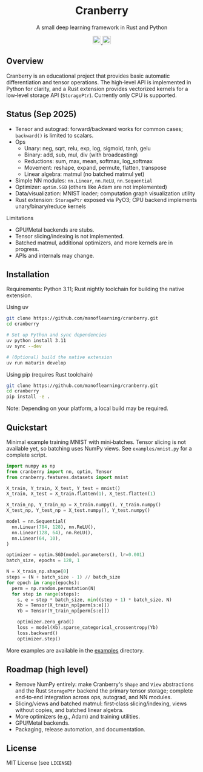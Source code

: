 <h1 align="center">Cranberry</h1>

<p align="center">
A small deep learning framework in Rust and Python
</p>

<p align="center">
  <a href="https://github.com/manoflearning/cranberry/actions/workflows/main.yaml">
    <img src="https://github.com/manoflearning/cranberry/actions/workflows/main.yaml/badge.svg" alt="Unit Tests" height="22">
  </a>
  <a href="https://github.com/manoflearning/cranberry/stargazers">
    <img src="https://img.shields.io/github/stars/manoflearning/cranberry" alt="GitHub Stars" height="22">
  </a>
</p>

## Overview

Cranberry is an educational project that provides basic automatic differentiation and tensor operations. The high‑level API is implemented in Python for clarity, and a Rust extension provides vectorized kernels for a low‑level storage API (`StoragePtr`). Currently only CPU is supported.

## Status (Sep 2025)

- Tensor and autograd: forward/backward works for common cases; `backward()` is limited to scalars.
- Ops
  - Unary: neg, sqrt, relu, exp, log, sigmoid, tanh, gelu
  - Binary: add, sub, mul, div (with broadcasting)
  - Reductions: sum, max, mean, softmax, log_softmax
  - Movement: reshape, expand, permute, flatten, transpose
  - Linear algebra: matmul (no batched matmul yet)
- Simple NN modules: `nn.Linear`, `nn.ReLU`, `nn.Sequential`
- Optimizer: `optim.SGD` (others like Adam are not implemented)
- Data/visualization: MNIST loader; computation graph visualization utility
- Rust extension: `StoragePtr` exposed via PyO3; CPU backend implements unary/binary/reduce kernels

Limitations
- GPU/Metal backends are stubs.
- Tensor slicing/indexing is not implemented.
- Batched matmul, additional optimizers, and more kernels are in progress.
- APIs and internals may change.

## Installation

Requirements: Python 3.11; Rust nightly toolchain for building the native extension.

Using uv
```bash
git clone https://github.com/manoflearning/cranberry.git
cd cranberry

# Set up Python and sync dependencies
uv python install 3.11
uv sync --dev

# (Optional) build the native extension
uv run maturin develop
```

Using pip (requires Rust toolchain)
```bash
git clone https://github.com/manoflearning/cranberry.git
cd cranberry
pip install -e .
```

Note: Depending on your platform, a local build may be required.

## Quickstart

Minimal example training MNIST with mini‑batches. Tensor slicing is not available yet, so batching uses NumPy views. See `examples/mnist.py` for a complete script.

```python
import numpy as np
from cranberry import nn, optim, Tensor
from cranberry.features.datasets import mnist

X_train, Y_train, X_test, Y_test = mnist()
X_train, X_test = X_train.flatten(1), X_test.flatten(1)

X_train_np, Y_train_np = X_train.numpy(), Y_train.numpy()
X_test_np, Y_test_np = X_test.numpy(), Y_test.numpy()

model = nn.Sequential(
  nn.Linear(784, 128), nn.ReLU(),
  nn.Linear(128, 64), nn.ReLU(),
  nn.Linear(64, 10),
)

optimizer = optim.SGD(model.parameters(), lr=0.001)
batch_size, epochs = 128, 1

N = X_train_np.shape[0]
steps = (N + batch_size - 1) // batch_size
for epoch in range(epochs):
  perm = np.random.permutation(N)
  for step in range(steps):
    s, e = step * batch_size, min((step + 1) * batch_size, N)
    Xb = Tensor(X_train_np[perm[s:e]])
    Yb = Tensor(Y_train_np[perm[s:e]])

    optimizer.zero_grad()
    loss = model(Xb).sparse_categorical_crossentropy(Yb)
    loss.backward()
    optimizer.step()
```

More examples are available in the [examples](./examples) directory.

## Roadmap (high level)

- Remove NumPy entirely: make Cranberry's `Shape` and `View` abstractions and the Rust `StoragePtr` backend the primary tensor storage; complete end‑to‑end integration across ops, autograd, and NN modules.
- Slicing/views and batched matmul: first‑class slicing/indexing, views without copies, and batched linear algebra.
- More optimizers (e.g., Adam) and training utilities.
- GPU/Metal backends.
- Packaging, release automation, and documentation.

## License

MIT License (see `LICENSE`)
